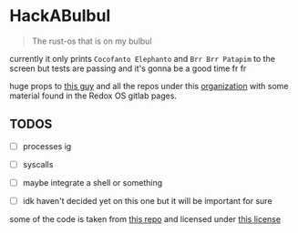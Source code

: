 # HackABulbul
> The rust-os that is on my bulbul

currently it only prints `Cocofanto Elephanto` and `Brr Brr Patapim` to the screen but tests are passing and it's gonna be a good time fr fr

huge props to [this guy](https://os.phil-opp.com) and all the repos under this [organization](https://github.com/rust-osdev) with some material found in the Redox OS gitlab pages. 

## TODOS
- [ ] processes ig
- [ ] syscalls
- [ ] maybe integrate a shell or something
- [ ] idk haven't decided yet on this one but it will be important for sure


some of the code is taken from [this repo](https://github.com/rust-osdev/x86_64) and licensed under [this license](./LICENSE-MIT)